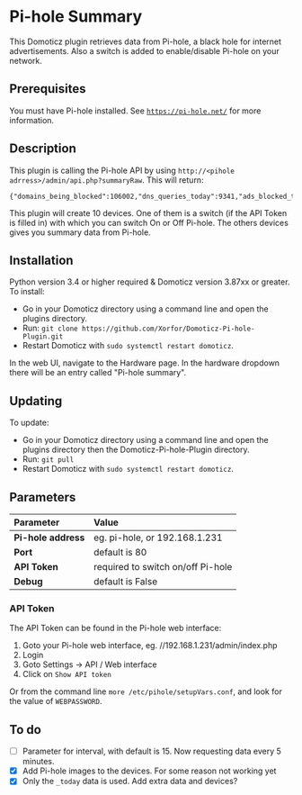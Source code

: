 # Pi-hole Summary
This Domoticz plugin retrieves data from Pi-hole, a black hole for internet advertisements. Also a switch is added to enable/disable Pi-hole on your network.

## Prerequisites
You must have Pi-hole installed. See [`https://pi-hole.net/`](https://pi-hole.net/) for more information.

## Description
This plugin is calling the Pi-hole API by using `http://<pihole adrress>/admin/api.php?summaryRaw`. This will return:
```
{"domains_being_blocked":106002,"dns_queries_today":9341,"ads_blocked_today":1812,"ads_percentage_today":19.398352,"unique_domains":1387,"queries_forwarded":5522,"queries_cached":1820,"clients_ever_seen":8,"unique_clients":8,"status":"enabled"}
```
This plugin will create 10 devices. One of them is a switch (if the API Token is filled in) with which you can switch On or Off Pi-hole.
The others devices gives you summary data from Pi-hole.

## Installation
Python version 3.4 or higher required & Domoticz version 3.87xx or greater.
To install:
* Go in your Domoticz directory using a command line and open the plugins directory.
* Run: ```git clone https://github.com/Xorfor/Domoticz-Pi-hole-Plugin.git```
* Restart Domoticz with ```sudo systemctl restart domoticz```.

In the web UI, navigate to the Hardware page. In the hardware dropdown there will be an entry called "Pi-hole summary".

## Updating
To update:
* Go in your Domoticz directory using a command line and open the plugins directory then the Domoticz-Pi-hole-Plugin directory.
* Run: ```git pull```
* Restart Domoticz with ```sudo systemctl restart domoticz```.

## Parameters
| Parameter | Value |
| :--- | :--- |
| **Pi-hole address** | eg. pi-hole, or 192.168.1.231 |
| **Port** | default is 80 |
| **API Token** | required to switch on/off Pi-hole |
| **Debug** | default is False |
### API Token
The API Token can be found in the Pi-hole web interface:
1. Goto your Pi-hole web interface, eg. //192.168.1.231/admin/index.php 
2. Login
3. Goto Settings -> API / Web interface
4. Click on `Show API token`

Or from the command line `more /etc/pihole/setupVars.conf`, and look for the value of `WEBPASSWORD`.
## To do
- [ ] Parameter for interval, with default is 15. Now requesting data every 5 minutes.
- [x] Add Pi-hole images to the devices. For some reason not working yet
- [x] Only the `_today` data is used. Add extra data and devices?
